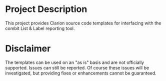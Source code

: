 # Project Description
This project provides Clarion source code templates for interfacing with the combit List & Label reporting tool.

# Disclaimer
The templates can be used on an "as is" basis and are not officially supported. Issues can still be reported. Of course these issues will be investigated, but providing fixes or enhancements cannot be guaranteed.
